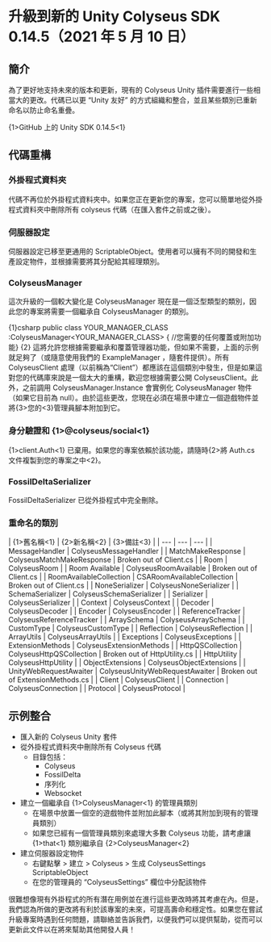 # 升級到新的 Unity Colyseus SDK 0.14.5（2021 年 5 月 10 日）

## 簡介

為了更好地支持未來的版本和更新，現有的 Colyseus Unity 插件需要進行一些相當大的更改。代碼已以更 “Unity 友好” 的方式組織和整合，並且某些類別已重新命名以防止命名重疊。

{1>GitHub 上的 Unity SDK 0.14.5<1}

## 代碼重構

### 外掛程式資料夾

代碼不再位於外掛程式資料夾中。如果您正在更新您的專案，您可以簡單地從外掛程式資料夾中刪除所有 colyseus 代碼（在匯入套件之前或之後）。

### 伺服器設定

伺服器設定已移至更通用的 ScriptableObject。使用者可以擁有不同的開發和生產設定物件，並根據需要將其分配給其經理類別。

### ColyseusManager

這次升級的一個較大變化是 ColyseusManager 現在是一個泛型類型的類別，因此您的專案將需要一個繼承自 ColyseusManager 的類別。

{1}csharp public class YOUR\_MANAGER\_CLASS :ColyseusManager<YOUR\_MANAGER\_CLASS> { //您需要的任何覆蓋或附加功能} {2} 這將允許您根據需要繼承和覆蓋管理器功能，但如果不需要，上面的示例就足夠了（或隨意使用我們的 ExampleManager ，隨套件提供）。所有 ColyseusClient 處理（以前稱為“Client”）都應該在這個類別中發生，但是如果這對您的代碼庫來說是一個太大的重構，歡迎您根據需要公開 ColyseusClient。此外，之前調用 ColyseusManager.Instance 會實例化 ColyseusManager 物件（如果它目前為 null）。由於這些更改，您現在必須在場景中建立一個遊戲物件並將{3>您的<3}管理員腳本附加到它。

### 身分驗證和 {1>@colyseus/social<1}

{1>client.Auth<1} 已棄用。如果您的專案依賴於該功能，請隨時{2>將 Auth.cs 文件複製到您的專案之中<2}。

### FossilDeltaSerializer

FossilDeltaSerializer 已從外掛程式中完全刪除。

### 重命名的類別

| {1>舊名稱<1} | {2>新名稱<2} | {3>備註<3} | | --- | --- | --- | | MessageHandler | ColyseusMessageHandler | | MatchMakeResponse | ColyseusMatchMakeResponse | Broken out of Client.cs | | Room | ColyseusRoom | | Room Available | ColyseusRoomAvailable | Broken out of Client.cs | | RoomAvailableCollection | CSARoomAvailableCollection | Broken out of Client.cs | | NoneSerializer | ColyseusNoneSerializer | | SchemaSerializer | ColyseusSchemaSerializer | | Serializer | ColyseusSerializer | | Context | ColyseusContext | | Decoder | ColyseusDecoder | | Encoder | ColyseusEncoder | | ReferenceTracker | ColyseusReferenceTracker | | ArraySchema | ColyseusArraySchema | | CustomType | ColyseusCustomType | | Reflection | ColyseusReflection | | ArrayUtils | ColyseusArrayUtils | | Exceptions | ColyseusExceptions | | ExtensionMethods | ColyseusExtensionMethods | | HttpQSCollection | ColyseusHttpQSCollection | Broken out of HttpUtility.cs | | HttpUtility | ColyseusHttpUtility | | ObjectExtensions | ColyseusObjectExtensions | | UnityWebRequestAwaiter | ColyseusUnityWebRequestAwaiter | Broken out of ExtensionMethods.cs | | Client | ColyseusClient | | Connection | ColyseusConnection | | Protocol | ColyseusProtocol |

## 示例整合

- 匯入新的 Colyseus Unity 套件
- 從外掛程式資料夾中刪除所有 Colyseus 代碼
  - 目錄包括：
    - Colyseus
    - FossilDelta
    - 序列化
    - Websocket
- 建立一個繼承自 {1>ColyseusManager<1} 的管理員類別
  - 在場景中放置一個空的遊戲物件並附加此腳本（或將其附加到現有的管理員類別）
  - 如果您已經有一個管理員類別來處理大多數 Colyseus 功能，請考慮讓 {1>that<1} 類別繼承自 {2>ColyseusManager<2}
- 建立伺服器設定物件
  - 右鍵點擊 > 建立 > Colyseus > 生成 ColyseusSettings ScriptableObject
  - 在您的管理員的 “ColyseusSettings” 欄位中分配該物件

很難想像現有外掛程式的所有潛在用例並在進行這些更改時將其考慮在內。但是，我們認為所做的更改將有利於該專案的未來，可提高壽命和穩定性。如果您在嘗試升級專案時遇到任何問題，請聯絡並告訴我們，以便我們可以提供幫助，從而可以更新此文件以在將來幫助其他開發人員！
